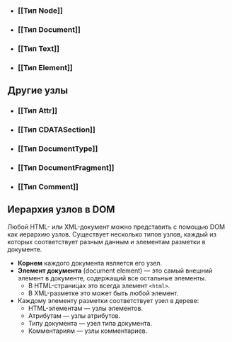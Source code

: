 - ### [[Тип Node]]
- ### [[Тип Document]]
- ### [[Тип Text]]
- ### [[Тип Element]]

## Другие узлы

- ### [[Тип Attr]]
- ### [[Тип CDATASection]]
- ### [[Тип DocumentType]]
- ### [[Тип DocumentFragment]]
- ### [[Тип Comment]]

## Иерархия узлов в DOM

Любой HTML- или XML-документ можно представить с помощью DOM как иерархию узлов. Существует несколько типов узлов, каждый из которых соответствует разным данным и элементам разметки в документе.

- **Корнем** каждого документа является его узел.
- **Элемент документа** (document element) — это самый внешний элемент в документе, содержащий все остальные элементы.
  - В HTML-страницах это всегда элемент `<html>`.
  - В XML-разметке это может быть любой элемент.
- Каждому элементу разметки соответствует узел в дереве:
  - HTML-элементам — узлы элементов.
  - Атрибутам — узлы атрибутов.
  - Типу документа — узел типа документа.
  - Комментариям — узлы комментариев.

